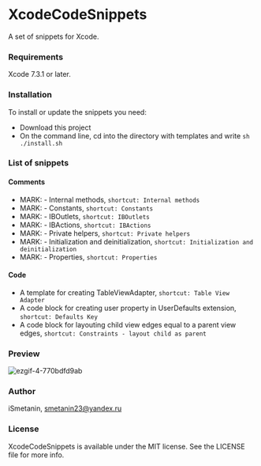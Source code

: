 # XcodeCodeSnippets
A set of snippets for Xcode.

### Requirements
Xcode 7.3.1 or later.

### Installation
To install or update the snippets you need:
  * Download this project
  * On the command line, cd into the directory with templates and write `sh ./install.sh`

### List of snippets
#### Comments
* MARK: - Internal methods, `shortcut: Internal methods`
* MARK: - Constants, `shortcut: Constants`
* MARK: - IBOutlets, `shortcut: IBOutlets`
* MARK: - IBActions, `shortcut: IBActions`
* MARK: - Private helpers, `shortcut: Private helpers`
* MARK: - Initialization and deinitialization, `shortcut: Initialization and deinitialization`
* MARK: - Properties, `shortcut: Properties`
#### Code
* A template for creating TableViewAdapter, `shortcut: Table View Adapter`
* A code block for creating user property in UserDefaults extension, `shortcut: Defaults Key`
* A code block for layouting child view edges equal to a parent view edges, `shortcut: Constraints - layout child as parent`

### Preview
![ezgif-4-770bdfd9ab](https://user-images.githubusercontent.com/11653316/29164667-ea289d52-7dc8-11e7-99f7-462f7837a7d4.gif)

### Author

iSmetanin, smetanin23@yandex.ru

### License

XcodeCodeSnippets is available under the MIT license. See the LICENSE file for more info.
